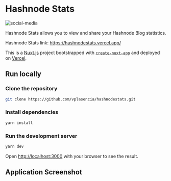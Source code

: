 # Hashnode Stats

![social-media](https://user-images.githubusercontent.com/52170174/190514449-516e4d19-a2bd-44a7-b029-4af7a6a1c206.png)

Hashnode Stats allows you to view and share your Hashnode Blog statistics.

Hashnode Stats link:
<https://hashnodestats.vercel.app/>

This is a [Nuxt.js](https://nuxtjs.org/) project bootstrapped with [`create-nuxt-app`](https://github.com/nuxt/create-nuxt-app) and deployed on [Vercel](https://github.com/vercel/vercel).

## Run locally

### Clone the repository

```bash
git clone https://github.com/vplasencia/hashnodestats.git
```

### Install dependencies

```bash
yarn install
```

### Run the development server

```bash
yarn dev
```

Open [http://localhost:3000](http://localhost:3000) with your browser to see the result.

## Application Screenshot
